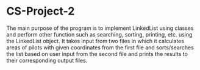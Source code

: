 # CS-Project-2
The main purpose of the program is to implement LinkedList using classes and perform other function such as searching, sorting, printing, etc. using the LinkedList object. It takes input from two files in which it calculates areas of pilots with      given coordinates from the first file and sorts/searches the list based on user input from the second file and prints the results to their corresponding output files. 
